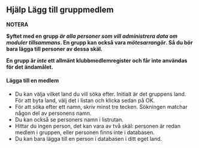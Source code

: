 ﻿## Hjälp Lägg till gruppmedlem
**NOTERA**

**Syftet med en grupp *är alla personer som vill administrera data om moduler tillsammans*.
En grupp kan också vara *mötesarrangör*.
Så du bör bara lägga till personer av dessa skäl.**

**En grupp är *inte* ett allmänt klubbmedlemregister och får inte användas för det ändamålet.**

#### Lägga till en medlem
- Du kan välja vilket land du vill söka efter. Initialt är det gruppens land.
För att byta land, välj det i listan och klicka sedan på OK.
- För att söka efter ett namn, skriv minst tre tecken.
Sökningen matchar någon del av personens namn.
- Du kan också se personers namn i listrutan.
- Hittar du  ingen person, det kan vara av två skäl:
personen är redan medlem i gruppen, eller personen finns inte i databasen.
- Du kan bara lägga till en person i databasen i ditt eget land.